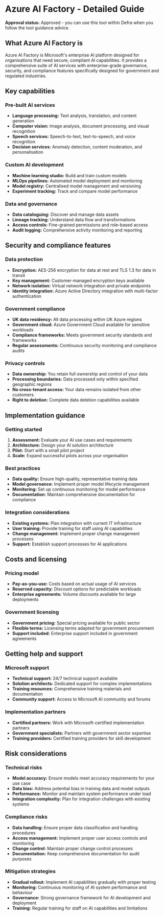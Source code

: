 # Azure AI Factory - Detailed Guide

**Approval status:** Approved - you can use this tool within Defra when you follow the tool guidance advice.

## What Azure AI Factory is

Azure AI Factory is Microsoft's enterprise AI platform designed for organisations that need secure, compliant AI capabilities. It provides a comprehensive suite of AI services with enterprise-grade governance, security, and compliance features specifically designed for government and regulated industries.

## Key capabilities

### Pre-built AI services
- **Language processing:** Text analysis, translation, and content generation
- **Computer vision:** Image analysis, document processing, and visual recognition
- **Speech services:** Speech-to-text, text-to-speech, and voice recognition
- **Decision services:** Anomaly detection, content moderation, and personalisation

### Custom AI development
- **Machine learning studio:** Build and train custom models
- **MLOps pipelines:** Automated model deployment and monitoring
- **Model registry:** Centralised model management and versioning
- **Experiment tracking:** Track and compare model performance

### Data and governance
- **Data cataloguing:** Discover and manage data assets
- **Lineage tracking:** Understand data flow and transformations
- **Access controls:** Fine-grained permissions and role-based access
- **Audit logging:** Comprehensive activity monitoring and reporting

## Security and compliance features

### Data protection
- **Encryption:** AES-256 encryption for data at rest and TLS 1.3 for data in transit
- **Key management:** Customer-managed encryption keys available
- **Network isolation:** Virtual network integration and private endpoints
- **Identity integration:** Azure Active Directory integration with multi-factor authentication

### Government compliance
- **UK data residency:** All data processing within UK Azure regions
- **Government cloud:** Azure Government Cloud available for sensitive workloads
- **Compliance frameworks:** Meets government security standards and frameworks
- **Regular assessments:** Continuous security monitoring and compliance audits

### Privacy controls
- **Data ownership:** You retain full ownership and control of your data
- **Processing boundaries:** Data processed only within specified geographic regions
- **No cross-tenant access:** Your data remains isolated from other customers
- **Right to deletion:** Complete data deletion capabilities available

## Implementation guidance

### Getting started
1. **Assessment:** Evaluate your AI use cases and requirements
2. **Architecture:** Design your AI solution architecture
3. **Pilot:** Start with a small pilot project
4. **Scale:** Expand successful pilots across your organisation

### Best practices
- **Data quality:** Ensure high-quality, representative training data
- **Model governance:** Implement proper model lifecycle management
- **Monitoring:** Set up continuous monitoring for model performance
- **Documentation:** Maintain comprehensive documentation for compliance

### Integration considerations
- **Existing systems:** Plan integration with current IT infrastructure
- **User training:** Provide training for staff using AI capabilities
- **Change management:** Implement proper change management processes
- **Support:** Establish support processes for AI applications

## Costs and licensing

### Pricing model
- **Pay-as-you-use:** Costs based on actual usage of AI services
- **Reserved capacity:** Discount options for predictable workloads
- **Enterprise agreements:** Volume discounts available for large deployments

### Government licensing
- **Government pricing:** Special pricing available for public sector
- **Flexible terms:** Licensing terms adapted for government procurement
- **Support included:** Enterprise support included in government agreements

## Getting help and support

### Microsoft support
- **Technical support:** 24/7 technical support available
- **Solution architects:** Dedicated support for complex implementations
- **Training resources:** Comprehensive training materials and documentation
- **Community support:** Access to Microsoft AI community and forums

### Implementation partners
- **Certified partners:** Work with Microsoft-certified implementation partners
- **Government specialists:** Partners with government sector expertise
- **Training providers:** Certified training providers for skill development

## Risk considerations

### Technical risks
- **Model accuracy:** Ensure models meet accuracy requirements for your use case
- **Data bias:** Address potential bias in training data and model outputs
- **Performance:** Monitor and maintain system performance under load
- **Integration complexity:** Plan for integration challenges with existing systems

### Compliance risks
- **Data handling:** Ensure proper data classification and handling procedures
- **Access management:** Implement proper user access controls and monitoring
- **Change control:** Maintain proper change control processes
- **Documentation:** Keep comprehensive documentation for audit purposes

### Mitigation strategies
- **Gradual rollout:** Implement AI capabilities gradually with proper testing
- **Monitoring:** Continuous monitoring of AI system performance and behaviour
- **Governance:** Strong governance framework for AI development and deployment
- **Training:** Regular training for staff on AI capabilities and limitations 